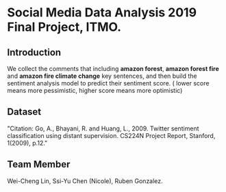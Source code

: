 # Social Media Data Analysis 2019 Final Project, ITMO.

## Introduction
We collect the comments that including **amazon forest**, **amazon forest fire** and **amazon fire climate change** key sentences, and then build the sentiment analysis model to predict their sentiment score. ( lower score means more pessimistic, higher score means more optimistic)  


## Dataset 
"Citation: Go, A., Bhayani, R. and Huang, L., 2009. Twitter sentiment classification using distant supervision. CS224N Project Report, Stanford, 1(2009), p.12."

## Team Member
Wei-Cheng Lin, Ssi-Yu Chen (Nicole), Ruben Gonzalez.
